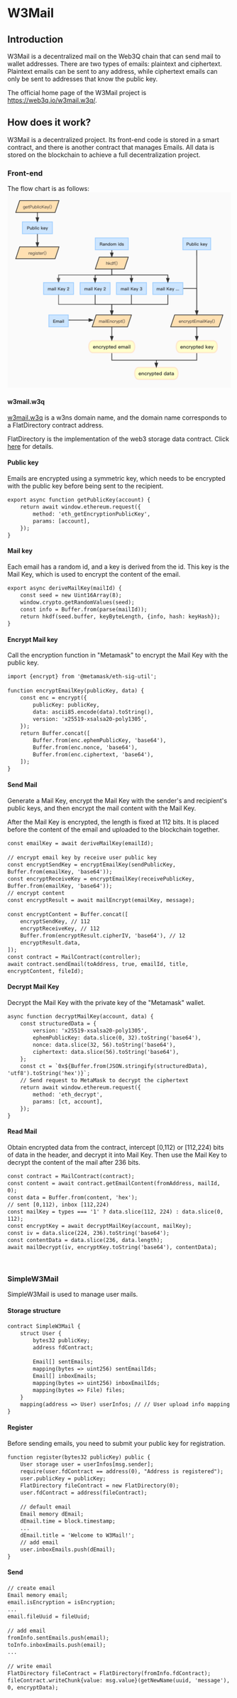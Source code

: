# W3Mail

## Introduction
W3Mail is a decentralized mail on the Web3Q chain that can send mail to wallet addresses. There are two types of emails: plaintext and ciphertext.
Plaintext emails can be sent to any address, while ciphertext emails can only be sent to addresses that know the public key.
   
The official home page of the W3Mail project is https://web3q.io/w3mail.w3q/.


## How does it work?
W3Mail is a decentralized project. Its front-end code is stored in a smart contract, and there is another contract that manages Emails. 
All data is stored on the blockchain to achieve a full decentralization project.

### Front-end
The flow chart is as follows:
![](public/diagram.jpg)

#### w3mail.w3q
[w3mail.w3q](https://web3q.io/w3ns.w3q/#/domains/w3mail.w3q) is a w3ns domain name, and the domain name corresponds to a FlatDirectory contract address.

FlatDirectory is the implementation of the web3 storage data contract. Click [here](https://docs.web3q.io/tutorials/migrate-your-website-to-web3q-in-5-mins) for details.

#### Public key
Emails are encrypted using a symmetric key, which needs to be encrypted with the public key before being sent to the recipient.
```
export async function getPublicKey(account) {
    return await window.ethereum.request({
        method: 'eth_getEncryptionPublicKey',
        params: [account],
    });
}
```

#### Mail key
Each email has a random id, and a key is derived from the id. This key is the Mail Key, which is used to encrypt the content of the email.
```
export async deriveMailKey(mailId) {
    const seed = new Uint16Array(8);
    window.crypto.getRandomValues(seed);
    const info = Buffer.from(parse(mailId));
    return hkdf(seed.buffer, keyByteLength, {info, hash: keyHash});
}
```

#### Encrypt Mail key
Call the encryption function in "Metamask" to encrypt the Mail Key with the public key.
```
import {encrypt} from '@metamask/eth-sig-util';

function encryptEmailKey(publicKey, data) {
    const enc = encrypt({
        publicKey: publicKey,
        data: ascii85.encode(data).toString(),
        version: 'x25519-xsalsa20-poly1305',
    });
    return Buffer.concat([
        Buffer.from(enc.ephemPublicKey, 'base64'),
        Buffer.from(enc.nonce, 'base64'),
        Buffer.from(enc.ciphertext, 'base64'),
    ]);
}
```

#### Send Mail
Generate a Mail Key, encrypt the Mail Key with the sender's and recipient's public keys, and then encrypt the mail content with the Mail Key.

After the Mail Key is encrypted, the length is fixed at 112 bits. It is placed before the content of the email and uploaded to the blockchain together.
```
const emailKey = await deriveMailKey(emailId);

// encrypt email key by receive user public key
const encryptSendKey = encryptEmailKey(sendPublicKey, Buffer.from(emailKey, 'base64'));
const encryptReceiveKey = encryptEmailKey(receivePublicKey, Buffer.from(emailKey, 'base64'));
// encrypt content
const encryptResult = await mailEncrypt(emailKey, message);

const encryptContent = Buffer.concat([
    encryptSendKey, // 112
    encryptReceiveKey, // 112
    Buffer.from(encryptResult.cipherIV, 'base64'), // 12
    encryptResult.data,
]);
const contract = MailContract(controller);
await contract.sendEmail(toAddress, true, emailId, title, encryptContent, fileId);
```

#### Decrypt Mail Key
Decrypt the Mail Key with the private key of the "Metamask" wallet.
```
async function decryptMailKey(account, data) {
    const structuredData = {
        version: 'x25519-xsalsa20-poly1305',
        ephemPublicKey: data.slice(0, 32).toString('base64'),
        nonce: data.slice(32, 56).toString('base64'),
        ciphertext: data.slice(56).toString('base64'),
    };
    const ct = `0x${Buffer.from(JSON.stringify(structuredData), 'utf8').toString('hex')}`;
    // Send request to MetaMask to decrypt the ciphertext
    return await window.ethereum.request({
        method: 'eth_decrypt',
        params: [ct, account],
    });
}
```

#### Read Mail
Obtain encrypted data from the contract, intercept [0,112) or [112,224) bits of data in the header, and decrypt it into Mail Key.
Then use the Mail Key to decrypt the content of the mail after 236 bits.
```
const contract = MailContract(contract);
const content = await contract.getEmailContent(fromAddress, mailId, 0);
const data = Buffer.from(content, 'hex');
// sent [0,112), inbox [112,224)
const mailKey = types === '1' ? data.slice(112, 224) : data.slice(0, 112);
const encryptKey = await decryptMailKey(account, mailKey);
const iv = data.slice(224, 236).toString('base64');
const contentData = data.slice(236, data.length);
await mailDecrypt(iv, encryptKey.toString('base64'), contentData);
```
<br>


### SimpleW3Mail
SimpleW3Mail is used to manage user mails.

#### Storage structure
```
contract SimpleW3Mail {
    struct User {
        bytes32 publicKey;
        address fdContract;
    
        Email[] sentEmails;
        mapping(bytes => uint256) sentEmailIds;
        Email[] inboxEmails;
        mapping(bytes => uint256) inboxEmailIds;
        mapping(bytes => File) files;
    }
    mapping(address => User) userInfos; // // User upload info mapping
}
```

#### Register
Before sending emails, you need to submit your public key for registration.
```
function register(bytes32 publicKey) public {
    User storage user = userInfos[msg.sender];
    require(user.fdContract == address(0), "Address is registered");
    user.publicKey = publicKey;
    FlatDirectory fileContract = new FlatDirectory(0);
    user.fdContract = address(fileContract);

    // default email
    Email memory dEmail;
    dEmail.time = block.timestamp;
    ...
    dEmail.title = 'Welcome to W3Mail!';
    // add email
    user.inboxEmails.push(dEmail);
}
```

#### Send
```
// create email
Email memory email;
email.isEncryption = isEncryption;
...
email.fileUuid = fileUuid;

// add email
fromInfo.sentEmails.push(email);
toInfo.inboxEmails.push(email);
...

// write email
FlatDirectory fileContract = FlatDirectory(fromInfo.fdContract);
fileContract.writeChunk{value: msg.value}(getNewName(uuid, 'message'), 0, encryptData);
```
